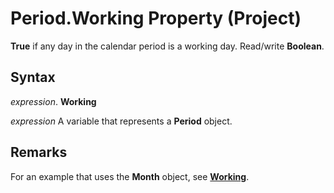 
# Period.Working Property (Project)

 **True** if any day in the calendar period is a working day. Read/write **Boolean**.


## Syntax

 _expression_. **Working**

 _expression_ A variable that represents a **Period** object.


## Remarks

For an example that uses the  **Month** object, see **[Working](6fa33218-2cf0-dbe4-af31-514c7c83a047.md)**.

